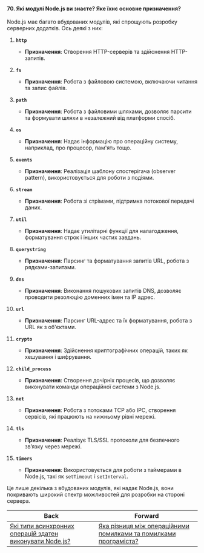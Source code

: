 #### 70. Які модулі Node.js ви знаєте? Яке їхнє основне призначення?

Node.js має багато вбудованих модулів, які спрощують розробку серверних додатків. Ось деякі з них:

1. **`http`**
   - **Призначення**: Створення HTTP-серверів та здійснення HTTP-запитів.

2. **`fs`**
   - **Призначення**: Робота з файловою системою, включаючи читання та запис файлів.

3. **`path`**
   - **Призначення**: Робота з файловими шляхами, дозволяє парсити та формувати шляхи в незалежний від платформи спосіб.

4. **`os`**
   - **Призначення**: Надає інформацію про операційну систему, наприклад, про процесор, пам'ять тощо.

5. **`events`**
   - **Призначення**: Реалізація шаблону спостерігача (observer pattern), використовується для роботи з подіями.

6. **`stream`**
   - **Призначення**: Робота зі стрімами, підтримка потокової передачі даних.

7. **`util`**
   - **Призначення**: Надає утилітарні функції для налагодження, форматування строк і інших частих завдань.

8. **`querystring`**
   - **Призначення**: Парсинг та форматування запитів URL, робота з рядками-запитами.

9. **`dns`**
   - **Призначення**: Виконання пошукових запитів DNS, дозволяє проводити резолюцію доменних імен та IP адрес.

10. **`url`**
    - **Призначення**: Парсинг URL-адрес та їх форматування, робота з URL як з об'єктами.

11. **`crypto`**
    - **Призначення**: Здійснення криптографічних операцій, таких як хешування і шифрування.

12. **`child_process`**
    - **Призначення**: Створення дочірніх процесів, що дозволяє виконувати команди операційної системи з Node.js.

13. **`net`**
    - **Призначення**: Робота з потоками TCP або IPC, створення сервісів, які працюють на нижньому рівні мережі.

14. **`tls`**
    - **Призначення**: Реалізує TLS/SSL протоколи для безпечного зв’язку через мережі.

15. **`timers`**
    - **Призначення**: Використовується для роботи з таймерами в Node.js, такі як `setTimeout` і `setInterval`.

Це лише декілька з вбудованих модулів, які надає Node.js, вони покривають широкий спектр можливостей для розробки на стороні сервера.

| Back | Forward |
|---|---|
| [Які типи асинхронних операцій здатен виконувати Node.js?](/ua/middle/nodejs/what-types-of-asynchronous-operations-can-nodejs-perform.md)  | [Яка різниця між операційними помилками та помилками програміста?](/ua/middle/nodejs/what-is-the-difference-between-runtime-errors-and-programmer-errors.md) |